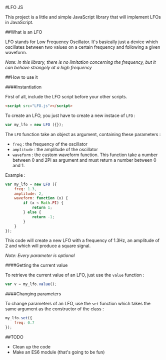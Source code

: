#LFO JS

This project is a little and simple JavaScript library that will implement LFOs in JavaScript.

##What is an LFO

LFO stands for Low Frequency Oscillator. It's basically just a device which oscillates between two values on a certain frequency and following a given waveform.

*Note: In this library, there is no limitation concerning the frequency, but it can behave strangely at a high frequency*

##How to use it


####Instantiation

First of all, include the LFO script before your other scripts.

```html
<script src="LFO.js"></script>
```

To create an LFO, you just have to create a new instace of `LFO` :

```javascript
var my_lfo = new LFO ({});
```

The `LFO` function take an object as argument, containing these parameters :
 - `freq` : the frequency of the oscillator
 - `amplitude` : the amplitude of the oscillator
 - `waveform` : the custom waveform function. This function take a number between 0 and 2PI as argument and must return a number between 0 and 1.

Example :

```javascript
var my_lfo = new LFO ({
	freq: 1.3,
	amplitude: 2,
	waveform: function (x) {
		if (x < Math.PI) {
			return 1;
		} else {
			return -1;
		}
	}
});
```

This code will create a new LFO with a frequency of 1.3Hz, an amplitude of 2 and which will produce a square signal.

*Note: Every parameter is optional*

####Getting the current value

To retrieve the current value of an LFO, just use the `value` function :

```javascript
var v = my_lfo.value();
```
####Changing parameters

To change parameters of an LFO, use the `set` function which takes the same argument as the constructor of the class :

```javascript
my_lfo.set({
	freq: 0.7
});
```

##TODO

- Clean up the code
- Make an ES6 module (that's going to be fun)